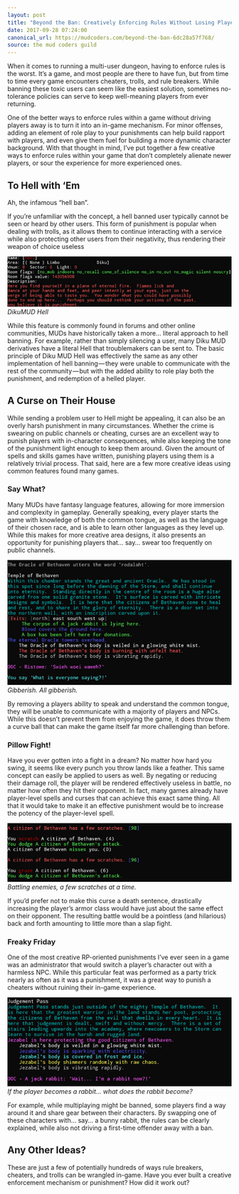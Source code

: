 ```yaml
---
layout: post
title: "Beyond the Ban: Creatively Enforcing Rules Without Losing Players"
date: 2017-09-28 07:24:00
canonical_url: https://mudcoders.com/beyond-the-ban-6dc28a57f768/
source: the mud coders guild
---
```


When it comes to running a multi-user dungeon, having to enforce rules is the worst. It’s a game, and most people are there to have fun, but from time to time every game encounters cheaters, trolls, and rule breakers. While banning these toxic users can seem like the easiest solution, sometimes no-tolerance policies can serve to keep well-meaning players from ever returning.

One of the better ways to enforce rules within a game without driving players away is to turn it into an in-game mechanism. For minor offenses, adding an element of role play to your punishments can help build rapport with players, and even give them fuel for building a more dynamic character background. With that thought in mind, I’ve put together a few creative ways to enforce rules within your game that don’t completely alienate newer players, or sour the experience for more experienced ones.

## To Hell with ‘Em

Ah, the infamous “hell ban”.

If you’re unfamiliar with the concept, a hell banned user typically cannot be seen or heard by other users. This form of punishment is popular when dealing with trolls, as it allows them to continue interacting with a service while also protecting other users from their negativity, thus rendering their weapon of choice useless

![DikuMUD Hell](/assets/posts/dikumud-hell.jpg)
*DikuMUD Hell*

While this feature is commonly found in forums and other online communities, MUDs have historically taken a more… literal approach to hell banning. For example, rather than simply silencing a user, many Diku MUD derivatives have a literal Hell that troublemakers can be sent to. The basic principle of Diku MUD Hell was effectively the same as any other implementation of hell banning — they were unable to communicate with the rest of the community — but with the added ability to role play both the punishment, and redemption of a helled player.

## A Curse on Their House

While sending a problem user to Hell might be appealing, it can also be an overly harsh punishment in many circumstances. Whether the crime is swearing on public channels or cheating, curses are an excellent way to punish players with in-character consequences, while also keeping the tone of the punishment light enough to keep them around. Given the amount of spells and skills games have written, punishing players using them is a relatively trivial process. That said, here are a few more creative ideas using common features found many games.

### Say What?

Many MUDs have fantasy language features, allowing for more immersion and complexity in gameplay. Generally speaking, every player starts the game with knowledge of both the common tongue, as well as the language of their chosen race, and is able to learn other languages as they level up. While this makes for more creative area designs, it also presents an opportunity for punishing players that… say… swear too frequently on public channels.

![Gibberish. All gibberish.](/assets/posts/gibberish.jpg)
*Gibberish. All gibberish.*

By removing a players ability to speak and understand the common tongue, they will be unable to communicate with a majority of players and NPCs. While this doesn’t prevent them from enjoying the game, it does throw them a curve ball that can make the game itself far more challenging than before.

### Pillow Fight!

Have you ever gotten into a fight in a dream? No matter how hard you swing, it seems like every punch you throw lands like a feather. This same concept can easily be applied to users as well. By negating or reducing their damage roll, the player will be rendered effectively useless in battle, no matter how often they hit their opponent. In fact, many games already have player-level spells and curses that can achieve this exact same thing. All that it would take to make it an effective punishment would be to increase the potency of the player-level spell.

![Battling enemies, a few scratches at a time.](/assets/posts/pillow-fight.jpg)
*Battling enemies, a few scratches at a time.*

If you’d prefer not to make this curse a death sentence, drastically increasing the player’s armor class would have just about the same effect on their opponent. The resulting battle would be a pointless (and hilarious) back and forth amounting to little more than a slap fight.

### Freaky Friday

One of the most creative RP-oriented punishments I’ve ever seen in a game was an administrator that would switch a player’s character out with a harmless NPC. While this particular feat was performed as a party trick nearly as often as it was a punishment, it was a great way to punish a cheaters without ruining their in-game experience.

![If the player becomes a rabbit… what does the rabbit become?](/assets/posts/freaky-friday.jpg)
*If the player becomes a rabbit… what does the rabbit become?*

For example, while multiplaying might be banned, some players find a way around it and share gear between their characters. By swapping one of these characters with… say… a bunny rabbit, the rules can be clearly explained, while also not driving a first-time offender away with a ban.

## Any Other Ideas?

These are just a few of potentially hundreds of ways rule breakers, cheaters, and trolls can be wrangled in-game. Have you ever built a creative enforcement mechanism or punishment? How did it work out?